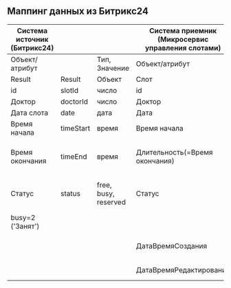 ## Маппинг данных из Битрикс24

|Система источник (Битрикс24)|||Система приемник (Микросервис управления слотами)||||
|-|-|-|-|-|-|-|
|Объект/атрибут||Тип, Значение|Объект/атрибут||Тип, Значение|Комментарий|
|Result|Result|Объект |Слот|Slots|Объект ||
|id|slotId|число|id|Slots.id|число||
|Доктор|doctorId|число|Доктор|doctor.id|число||
|Дата слота|date|дата|Дата|Slots.date|дата||
|Время начала|timeStart|время|Время начала|Slots.time_start|время||
|Время окончания|timeEnd|время|Длительность(=Время окончания)|Slots.time_duration|время |Пишем время окончания слота|
|Статус|status|free, busy, reserved|Статус|Slots.status_id|Ссылка на статус слота (StatusSlot)|free=1 ('Свободен')
busy=2 ('Занят')|
||||ДатаВремяСоздания|date_of_create|дата|дата создания записи|
||||ДатаВремяРедактирования|date_edit|дата|дата измения (статуса)|


